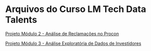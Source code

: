 # Arquivos do Curso LM Tech Data Talents

[Projeto Módulo 2 - Análise de Reclamações no Procon](https://github.com/Rafael-Ribeiro-de-Lima/970-lm-tech-data-talents/tree/main/modulo-2/projeto-final)

[Projeto Módulo 3 - Análise Exploratória de Dados de Investidores](https://github.com/Rafael-Ribeiro-de-Lima/970-lm-tech-data-talents/tree/main/modulo-3/projeto-final)
